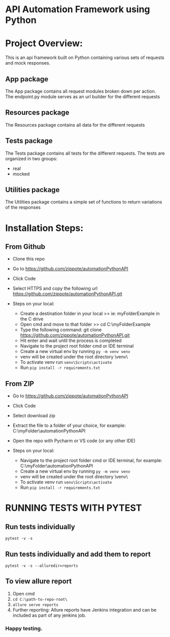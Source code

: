 # API Automation Framework using Python
# Project Overview:
This is an api framework built on Python containing various sets of requests and mock responses.

## App package
The App package contains all request modules broken down per action.
The endpoint.py module serves as an url builder for the different requests

## Resources package
The Resources package contains all data for the different requests

## Tests package
The Tests package contains all tests for the different requests.
The tests are organized in two groups:
  - real
  - mocked

## Utilities package
The Utilities package contains a simple set of functions to return variations of the responses

# Installation Steps:
## From Github
  - Clone this repo
  - Go to https://github.com/zippote/automationPythonAPI
  - Click Code
  - Select HTTPS and copy the following url https://github.com/zippote/automationPythonAPI.git

- Steps on your local:
  - Create a destination folder in your local >> ie: myFolderExample in the C drive
  - Open cmd and move to that folder >> cd C:\myFolderExample
  - Type the following command: git clone https://github.com/zippote/automationPythonAPI.git
  - Hit enter and wait until the process is completed
  - Navigate to the project root folder cmd or IDE terminal
  - Create a new virtual env by running `py -m venv venv`
  - venv will be created under the root directory \venv\
  - To activate venv run `venv\Scripts\activate`
  - Run `pip install -r requirements.txt`

## From ZIP
  - Go to https://github.com/zippote/automationPythonAPI
  - Click Code
  - Select download zip
  - Extract the file to a folder of your choice, for example: C:\myFolder\automationPythonAPI
  - Open the repo with Pycharm or VS code (or any other IDE)

- Steps on your local:
  - Navigate to the project root folder cmd or IDE terminal, for example: C:\myFolder\automationPythonAPI
  - Create a new virtual env by running `py -m venv venv`
  - venv will be created under the root directory \venv\
  - To activate venv run `venv\Scripts\activate`
  - Run `pip install -r requirements.txt`

# RUNNING TESTS WITH PYTEST
## Run tests individually
`pytest -v -s`

## Run tests individually and add them to report
`pytest -v -s --alluredir=reports`


## To view allure report
1. Open cmd
2. `cd C:\path-to-repo-root\`
3. `allure serve reports`
4. Further reporting: Allure reports have Jenkins integration and can be included as part of any jenkins job.

### Happy testing.
